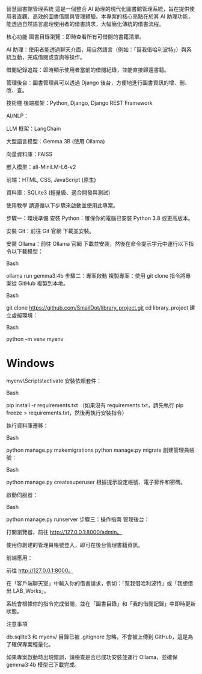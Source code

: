 智慧圖書館管理系統
這是一個整合 AI 助理的現代化圖書館管理系統，旨在提供使用者直觀、高效的圖書借閱與管理體驗。本專案的核心亮點在於其 AI 助理功能，能透過自然語言處理使用者的借書請求，大幅簡化傳統的借書流程。

核心功能
圖書目錄瀏覽：即時查看所有可借閱的書籍清單。

AI 助理：使用者能透過聊天介面，用自然語言（例如：「幫我借哈利波特」）與系統互動，完成借閱或查詢等操作。

借閱紀錄追蹤：即時顯示使用者當前的借閱紀錄，並能直接歸還書籍。

管理後台：圖書管理員可以透過 Django 後台，方便地進行圖書資訊的增、刪、改、查。

技術棧
後端框架：Python, Django, Django REST Framework

AI/NLP：

LLM 框架：LangChain

大型語言模型：Gemma 3B (使用 Ollama)

向量資料庫：FAISS

嵌入模型：all-MiniLM-L6-v2

前端：HTML, CSS, JavaScript (原生)

資料庫：SQLite3 (輕量級、適合開發與測試)

使用教學
請遵循以下步驟來啟動並使用此專案。

步驟一：環境準備
安裝 Python：確保你的電腦已安裝 Python 3.8 或更高版本。

安裝 Git：前往 Git 官網 下載並安裝。

安裝 Ollama：前往 Ollama 官網 下載並安裝，然後在命令提示字元中運行以下指令以下載模型：

Bash

ollama run gemma3:4b
步驟二：專案啟動
複製專案：使用 git clone 指令將專案從 GitHub 複製到本地。

Bash

git clone https://github.com/SmailDot/library_project.git
cd library_project
建立虛擬環境：

Bash

python -m venv myenv
# Windows
myenv\Scripts\activate
安裝依賴套件：

Bash

pip install -r requirements.txt
（如果沒有 requirements.txt，請先執行 pip freeze > requirements.txt，然後再執行安裝指令）

執行資料庫遷移：

Bash

python manage.py makemigrations
python manage.py migrate
創建管理員帳號：

Bash

python manage.py createsuperuser
根據提示設定帳號、電子郵件和密碼。

啟動伺服器：

Bash

python manage.py runserver
步驟三：操作指南
管理後台：

打開瀏覽器，前往 http://127.0.0.1:8000/admin。

使用你創建的管理員帳號登入，即可在後台管理書籍資訊。

前端應用：

前往 http://127.0.0.1:8000。

在「客戶端聊天室」中輸入你的借書請求，例如：「幫我借哈利波特」或「我想借出 LAB_Works」。

系統會根據你的指令完成借閱，並在「圖書目錄」和「我的借閱記錄」中即時更新狀態。

注意事項

db.sqlite3 和 myenv/ 目錄已被  .gitignore 忽略，不會被上傳到 GitHub，這是為了確保專案輕量化。

如果專案啟動時出現錯誤，請檢查是否已成功安裝並運行 Ollama，並確保 gemma3:4b 模型已下載完成。
